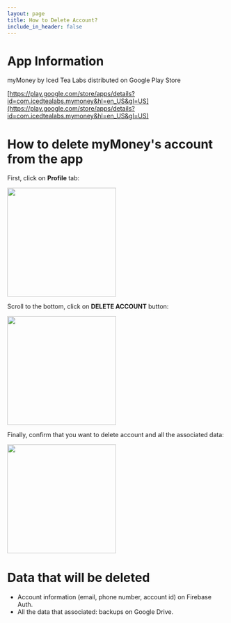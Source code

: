 ```yaml
---
layout: page
title: How to Delete Account?
include_in_header: false
---
```


# App Information
myMoney by Iced Tea Labs distributed on Google Play Store

[https://play.google.com/store/apps/details?id=com.icedtealabs.mymoney&hl=en_US&gl=US](https://play.google.com/store/apps/details?id=com.icedtealabs.mymoney&hl=en_US&gl=US)


# How to delete myMoney's account from the app

First, click on **Profile** tab:

<img src='/mymoney/assets/delete-1.png' width="250">

Scroll to the bottom, click on **DELETE ACCOUNT** button:

<img src='/mymoney/assets/delete-2.png' width="250">

Finally, confirm that you want to delete account and all the associated data:

<img src='/mymoney/assets/delete-3.png' width="250">

# Data that will be deleted
- Account information (email, phone number, account id) on Firebase Auth.
- All the data that associated: backups on Google Drive.
